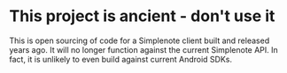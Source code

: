 # This project is ancient - don't use it

This is open sourcing of code for a Simplenote client built and released years ago.
It will no longer function against the current Simplenote API. In fact, it is unlikely
to even build against current Android SDKs.
